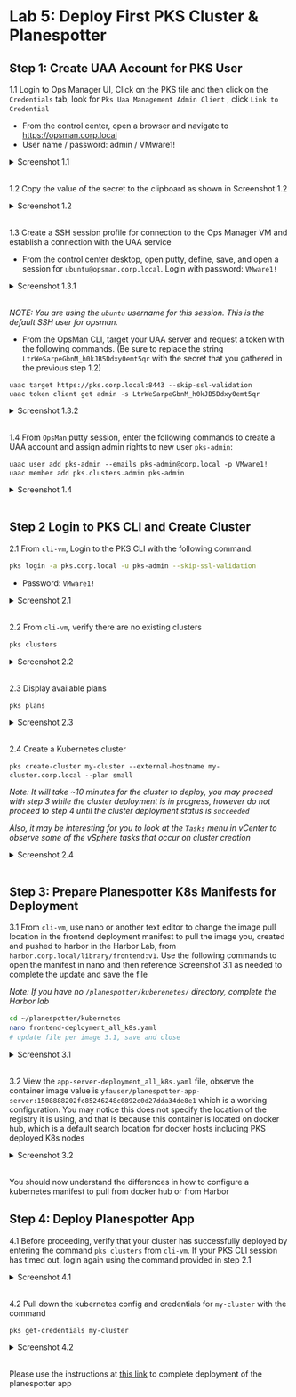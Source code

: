 # Lab 5: Deploy First PKS Cluster & Planespotter

## Step 1: Create UAA Account for PKS User

1.1 Login to Ops Manager UI, Click on the PKS tile and then click on the `Credentials` tab, look for `Pks Uaa Management Admin Client` , click `Link to Credential`

- From the control center, open a browser and navigate to https://opsman.corp.local
- User name / password: admin / VMware1!

<details><summary>Screenshot 1.1 </summary>
<img src="images/2018-10-24-05-19-50.png">
</details>
<br/>

1.2 Copy the value of the secret to the clipboard as shown in Screenshot 1.2

<details><summary>Screenshot 1.2 </summary>
<img src="images/2018-10-24-05-21-27.png">
</details>
<br/>

1.3 Create a SSH session profile for connection to the Ops Manager VM and establish a connection with the UAA service

- From the control center desktop, open putty, define, save, and open a session for `ubuntu@opsman.corp.local`. Login with password: `VMware1!`

<details><summary>Screenshot 1.3.1</summary><img src="images/2018-12-22-13-23-31.png"></details><br>

_NOTE: You are using the `ubuntu` username for this session. This is the default SSH user for opsman._

 - From the OpsMan CLI, target your UAA server and request a token with the following commands. (Be sure to replace the string `LtrWeSarpeGbnM_h0kJB5Ddxy0emt5qr` with the secret that you gathered in the previous step 1.2)

```bash:
uaac target https://pks.corp.local:8443 --skip-ssl-validation
uaac token client get admin -s LtrWeSarpeGbnM_h0kJB5Ddxy0emt5qr
```

<details><summary>Screenshot 1.3.2 </summary>

<img src="images/2018-10-24-05-37-12.png"></details><br/>

1.4 From `OpsMan` putty session, enter the following commands to create a UAA account and assign admin rights to new user `pks-admin`:

```bash:
uaac user add pks-admin --emails pks-admin@corp.local -p VMware1!
uaac member add pks.clusters.admin pks-admin
```

<details><summary>Screenshot 1.4</summary><img src="images/2018-12-22-13-44-41.png"></details><br>

## Step 2 Login to PKS CLI and Create Cluster

2.1 From `cli-vm`, Login to the PKS CLI with the following command:

```bash
pks login -a pks.corp.local -u pks-admin --skip-ssl-validation
```

- Password: `VMware1!`

<details><summary>Screenshot 2.1</summary><img src="images/2019-01-09-23-47-00.png"></details><br>

2.2 From `cli-vm`, verify there are no existing clusters

```bash
pks clusters
```

<details><summary>Screenshot 2.2</summary><img src="images/2019-01-09-23-49-16.png"></details><br>
 
 2.3 Display available plans

 ```
 pks plans
 ```

 <details><summary>Screenshot 2.3</summary><img src="images/2019-01-09-23-51-32.png"></details><br>
 
 2.4 Create a Kubernetes cluster

```
pks create-cluster my-cluster --external-hostname my-cluster.corp.local --plan small
```

_Note: It will take ~10 minutes for the cluster to deploy, you may proceed with step 3 while the cluster deployment is in progress, however do not proceed to step 4 until the cluster deployment status is `succeeded`_

_Also, it may be interesting for you to look at the `Tasks` menu in vCenter to observe some of the vSphere tasks that occur on cluster creation_

<details><summary>Screenshot 2.4 </summary>
<img src="images/2018-10-24-06-00-15.png">
</details>
<br/>

## Step 3: Prepare Planespotter K8s Manifests for Deployment

3.1 From `cli-vm`, use nano or another text editor to change the image pull location in the frontend deployment manifest to pull the image you, created and pushed to harbor in the Harbor Lab, from  `harbor.corp.local/library/frontend:v1`. Use the following commands to open the manifest in nano and then reference Screenshot 3.1 as needed to complete the update and save the file

_Note: If you have no `/planespotter/kuberenetes/` directory, complete the Harbor lab_

```bash
cd ~/planespotter/kubernetes
nano frontend-deployment_all_k8s.yaml
# update file per image 3.1, save and close
```

<details><summary>Screenshot 3.1 </summary>
<img src="images/2018-10-24-06-46-07.png">
</details>
<br/>

3.2 View the `app-server-deployment_all_k8s.yaml` file, observe the container image value is `yfauser/planespotter-app-server:1508888202fc85246248c0892c0d27dda34de8e1` which is a working configuration. You may notice this does not specify the location of the registry it is using, and that is because this container is located on docker hub, which is a default search location for docker hosts including PKS deployed K8s nodes

<details><summary>Screenshot 3.2 </summary>
<img src="images/2018-10-24-07-07-26.png">
</details>
<br/>

You should now understand the differences in how to configure a kubernetes manifest to pull from docker hub or from Harbor

## Step 4: Deploy Planespotter App

4.1 Before proceeding, verify that your cluster has successfully deployed by entering the command `pks clusters` from `cli-vm`. If your PKS CLI session has timed out, login again using the command provided in step 2.1

<details><summary>Screenshot 4.1 </summary>
<img src="images/2018-10-24-07-15-44.png">
</details>
<br/>

4.2 Pull down the kubernetes config and credentials for `my-cluster` with the command 

```
pks get-credentials my-cluster
```


<details><summary>Screenshot 4.2 </summary>
<img src="images/2018-10-24-07-17-19.png">
</details>
<br/>

Please use the instructions at [this link](https://github.com/CNA-Tech/PKS-Ninja/tree/master/LabGuides/BonusLabs/Deploy%20Planespotter%20Lab) to complete deployment of the planespotter app
